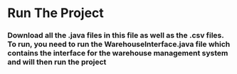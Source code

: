 # Run The Project
### Download all the .java files in this file as well as the .csv files. To run, you need to run the WarehouseInterface.java file which contains the interface for the warehouse management system and will then run the project
